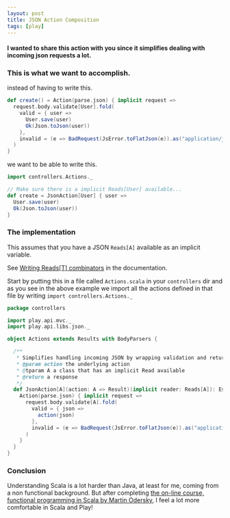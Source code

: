 ```yaml
---
layout: post
title: JSON Action Composition
tags: [play]
---
```


#### I wanted to share this action with you since it simplifies dealing with incoming json requests a lot.

### This is what we want to accomplish.

instead of having to write this.

```scala
def create() = Action(parse.json) { implicit request =>
  request.body.validate[User].fold(
    valid = { user =>
      User.save(user)
      Ok(Json.toJson(user))
    },
    invalid = (e => BadRequest(JsError.toFlatJson(e)).as("application/json"))
  )
}
```

we want to be able to write this.

```scala
import controllers.Actions._

// Make sure there is a implicit Reads[User] available...
def create = JsonAction[User] { user =>
  User.save(user)
  Ok(Json.toJson(user))
}
```

### The implementation
This assumes that you have a JSON `Reads[A]` available as an implicit variable.

See [Writing Reads[T] combinators](http://www.playframework.com/documentation/2.1.0/ScalaJsonCombinators) in the documentation.

Start by putting this in a file called `Actions.scala` in your `controllers` dir and as you see in the above example we import all the actions defined in that file by writing `import controllers.Actions._`

```scala
package controllers

import play.api.mvc._
import play.api.libs.json._

object Actions extends Results with BodyParsers {

  /**
   * Simplifies handling incoming JSON by wrapping validation and returning BadRequest if it fails
   * @param action the underlying action
   * @tparam A a class that has an implicit Read available
   * @return a response
   */
  def JsonAction[A](action: A => Result)(implicit reader: Reads[A]): EssentialAction = {
    Action(parse.json) { implicit request =>
      request.body.validate[A].fold(
        valid = { json =>
          action(json)
        },
        invalid = (e => BadRequest(JsError.toFlatJson(e)).as("application/json"))
      )
    }
  }
}
```

### Conclusion
Understanding Scala is a lot harder than Java, at least for me, coming from a non functional background.
But after completing [the on-line course, functional programming in Scala by Martin Odersky](https://www.coursera.org/course/progfun),
I feel a lot more comfortable in Scala and Play!
